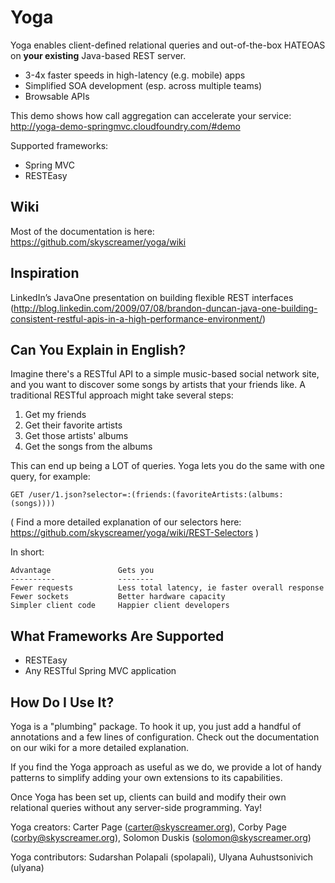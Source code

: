 # Yoga #

Yoga enables client-defined relational queries and out-of-the-box HATEOAS on **your existing** Java-based REST server.

* 3-4x faster speeds in high-latency (e.g. mobile) apps
* Simplified SOA development (esp. across multiple teams)
* Browsable APIs

This demo shows how call aggregation can accelerate your service: http://yoga-demo-springmvc.cloudfoundry.com/#demo

Supported frameworks:

* Spring MVC
* RESTEasy

## Wiki ##
Most of the documentation is here: https://github.com/skyscreamer/yoga/wiki

## Inspiration ##
LinkedIn’s JavaOne presentation on building flexible REST interfaces (http://blog.linkedin.com/2009/07/08/brandon-duncan-java-one-building-consistent-restful-apis-in-a-high-performance-environment/)

## Can You Explain in English? ##
Imagine there's a RESTful API to a simple music-based social network site, and you want to discover some songs by artists that your friends like.  A traditional RESTful approach might take several steps:

1. Get my friends
2. Get their favorite artists
3. Get those artists' albums
4. Get the songs from the albums

This can end up being a LOT of queries.  Yoga lets you do the same with one query, for example:

    GET /user/1.json?selector=:(friends:(favoriteArtists:(albums:(songs))))

( Find a more detailed explanation of our selectors here: https://github.com/skyscreamer/yoga/wiki/REST-Selectors )

In short:

    Advantage               Gets you
    ----------              --------
    Fewer requests          Less total latency, ie faster overall response
    Fewer sockets           Better hardware capacity
    Simpler client code     Happier client developers

## What Frameworks Are Supported ##
 + RESTEasy
 + Any RESTful Spring MVC application

## How Do I Use It? ##
Yoga is a "plumbing" package.  To hook it up, you just add a handful of annotations and a few lines of configuration.  Check out the documentation on our wiki for a more detailed explanation.

If you find the Yoga approach as useful as we do, we provide a lot of handy patterns to simplify adding your own extensions to its capabilities.

Once Yoga has been set up, clients can build and modify their own relational queries without any server-side programming.  Yay!

Yoga creators: Carter Page (carter@skyscreamer.org), Corby Page (corby@skyscreamer.org), Solomon Duskis (solomon@skyscreamer.org)

Yoga contributors: Sudarshan Polapali (spolapali), Ulyana Auhustsonivich (ulyana)
